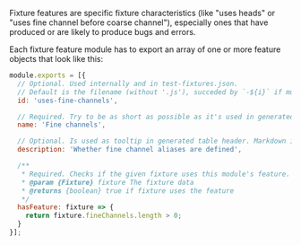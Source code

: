 Fixture features are specific fixture characteristics (like "uses heads" or "uses fine channel before coarse channel"), especially ones that have produced or are likely to produce bugs and errors.

Each fixture feature module has to export an array of one or more feature objects that look like this:

```js
module.exports = [{
  // Optional. Used internally and in test-fixtures.json.
  // Default is the filename (without '.js'), succeded by `-${i}` if multiple features per module are provided.
  id: 'uses-fine-channels',

  // Required. Try to be as short as possible as it's used in generated table header. Markdown is allowed.
  name: 'Fine channels',

  // Optional. Is used as tooltip in generated table header. Markdown is not allowed.
  description: 'Whether fine channel aliases are defined',

  /**
   * Required. Checks if the given fixture uses this module's feature.
   * @param {Fixture} fixture The fixture data
   * @returns {boolean} true if fixture uses the feature
   */
  hasFeature: fixture => {
    return fixture.fineChannels.length > 0;
  }
}];
```